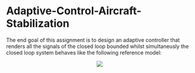 # Adaptive-Control-Aircraft-Stabilization
The end goal of this assignment is to design an adaptive controller that renders all the signals of the closed loop bounded whilst simultaneusly the closed loop system behaves like the following reference model:
<p align="center">
<img src="https://render.githubusercontent.com/render/math?math=\varphi_{ref}(s)=\frac{1}{s^2+1,4s+1}r(s)">
</p>
